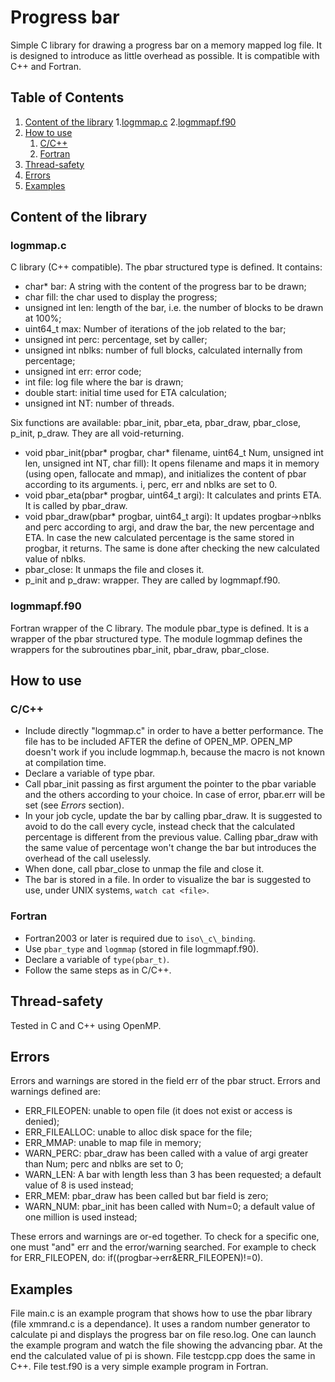 # Progress bar
Simple C library for drawing a progress bar on a memory mapped log file. It is designed to introduce as little overhead as possible. It is compatible with C++ and Fortran.

## Table of Contents
1. [Content of the library](#content)
	1.[logmmap.c](#logmmap.c)
	2.[logmmapf.f90](#logmmapf.f90)
2. [How to use](#howto)
	1. [C/C++](#C)
	2. [Fortran](#F90)
3. [Thread-safety](#Thread)
4. [Errors](#Errors)
5. [Examples](#Examples)
	
## Content of the library <a name="content"></a>
### logmmap.c
C library (C++ compatible).
The pbar structured type is defined. It contains:

* char\* bar: A string with the content of the progress bar to be drawn;
* char fill: the char used to display the progress;
* unsigned int len: length of the bar, i.e. the number of blocks to be drawn at 100%;
* uint64\_t max: Number of iterations of the job related to the bar;
* unsigned int perc: percentage, set by caller;
* unsigned int nblks: number of full blocks, calculated internally from percentage;
* unsigned int err: error code;
* int file: log file where the bar is drawn;
* double start: initial time used for ETA calculation;
* unsigned int NT: number of threads.

Six functions are available: pbar\_init, pbar\_eta, pbar\_draw, pbar\_close, p\_init, p\_draw. They are all void-returning.

* void pbar\_init(pbar\* progbar, char\* filename, uint64\_t Num, unsigned int len, unsigned int NT, char fill): It opens filename and maps it in memory (using open, fallocate and mmap), and initializes the content of pbar according to its arguments. i, perc, err and nblks are set to 0.
* void pbar\_eta(pbar\* progbar, uint64\_t argi): It calculates and prints ETA. It is called by pbar\_draw.
* void pbar\_draw(pbar\* progbar, uint64\_t argi): It updates progbar-\>nblks and perc according to argi, and draw the bar, the new percentage and ETA. In case the new calculated percentage is the same stored in progbar, it returns. The same is done after checking the new calculated value of nblks.
* pbar\_close: It unmaps the file and closes it.
* p\_init and p\_draw: wrapper. They are called by logmmapf.f90.

### logmmapf.f90
Fortran wrapper of the C library.
The module pbar\_type is defined. It is a wrapper of the pbar structured type.
The module logmmap defines the wrappers for the subroutines pbar\_init, pbar\_draw, pbar\_close. 

## How to use <a name="howto"></a>
### C/C++ <a name="C"></a>
* Include directly "logmmap.c" in order to have a better performance. The file has to be included AFTER the define of OPEN\_MP. OPEN\_MP doesn't work if you include logmmap.h, because the macro is not known at compilation time.
* Declare a variable of type pbar.
* Call pbar\_init passing as first argument the pointer to the pbar variable and the others according to your choice. In case of error, pbar.err will be set (see *Errors* section).
* In your job cycle, update the bar by calling pbar\_draw. It is suggested to avoid to do the call every cycle, instead check that the calculated percentage is different from the previous value. Calling pbar\_draw with the same value of percentage won't change the bar but introduces the overhead of the call uselessly.
* When done, call pbar\_close to unmap the file and close it.
* The bar is stored in a file. In order to visualize the bar is suggested to use, under UNIX systems, `watch cat <file>`.

### Fortran <a name="F2003"></a>
* Fortran2003 or later is required due to `iso\_c\_binding`.
* Use `pbar_type` and `logmmap` (stored in file logmmapf.f90).
* Declare a variable of `type(pbar_t)`.
* Follow the same steps as in C/C++.

## Thread-safety <a name="Thread"></a>
Tested in C and C++ using OpenMP.

## Errors <a name="Errors"></a>
Errors and warnings are stored in the field err of the pbar struct. Errors and warnings defined are:

* ERR\_FILEOPEN: unable to open file (it does not exist or access is denied);
* ERR\_FILEALLOC: unable to alloc disk space for the file;
* ERR\_MMAP: unable to map file in memory;
* WARN\_PERC: pbar\_draw has been called with a value of argi greater than Num; perc and nblks are set to 0;
* WARN\_LEN: A bar with length less than 3 has been requested; a default value of 8 is used instead;
* ERR\_MEM: pbar\_draw has been called but bar field is zero;
* WARN\_NUM: pbar\_init has been called with Num=0; a default value of one million is used instead;

These errors and warnings are or-ed together. To check for a specific one, one must "and" err and the error/warning searched. For example to check for ERR\_FILEOPEN, do: if((progbar-\>err&ERR\_FILEOPEN)!=0).

## Examples <a name="Examples"></a>
File main.c is an example program that shows how to use the pbar library (file xmmrand.c is a dependance). It uses a random number generator to calculate pi and displays the progress bar on file reso.log. One can launch the example program and watch the file showing the advancing pbar. At the end the calculated value of pi is shown.
File testcpp.cpp does the same in C++.
File test.f90 is a very simple example program in Fortran.
